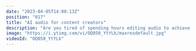 ```yaml
---
date: "2023-04-05T14:00:13Z"
position: "017"
title: "AI audio for content creators"
description: "Are you tired of spending hours editing audio to achieve that perfect sound? Look no further! Using Adobe Podcasts, I demonstrate how artificial intelligence can enhance your audio quality effortlessly, giving you more time to focus on your content. Don't miss out on this game changer for dev rels and content creators.\n\nFollow me here:\nWebsite: https://timbenniks.dev\nTwitter: https://twitter.com/timbenniks\nGithub: https://github.com/timbenniks"
image: "https://i.ytimg.com/vi/OQ050_YtYLk/maxresdefault.jpg"
videoId: "OQ050_YtYLk"
---
```


